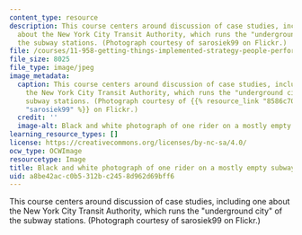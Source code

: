 ```yaml
---
content_type: resource
description: This course centers around discussion of case studies, including one
  about the New York City Transit Authority, which runs the "underground city" of
  the subway stations. (Photograph courtesy of sarosiek99 on Flickr.)
file: /courses/11-958-getting-things-implemented-strategy-people-performance-and-leadership-january-iap-2009/a8be42acc0b5312bc2458d962d69bff6_11-958iap09-th.jpg
file_size: 8025
file_type: image/jpeg
image_metadata:
  caption: This course centers around discussion of case studies, including one about
    the New York City Transit Authority, which runs the "underground city" of the
    subway stations. (Photograph courtesy of {{% resource_link "8586c707-0d4c-48bd-957f-744925a6c16e"
    "sarosiek99" %}} on Flickr.)
  credit: ''
  image-alt: Black and white photograph of one rider on a mostly empty subway.
learning_resource_types: []
license: https://creativecommons.org/licenses/by-nc-sa/4.0/
ocw_type: OCWImage
resourcetype: Image
title: Black and white photograph of one rider on a mostly empty subway
uid: a8be42ac-c0b5-312b-c245-8d962d69bff6
---
```

This course centers around discussion of case studies, including one about the New York City Transit Authority, which runs the "underground city" of the subway stations. (Photograph courtesy of sarosiek99 on Flickr.)